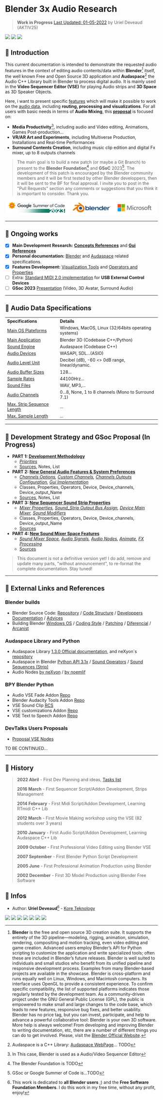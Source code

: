 # Blender 3x Audio Research

> **Work in Progress** [Last Updated: 01-05-2022]() by Uriel Deveaud (AKTIV25)

<img src="https://img.shields.io/badge/Blender-3.1+-green" /> <img src="https://img.shields.io/badge/Audaspace-C++-purple" /> <img src="https://img.shields.io/badge/Gsoc-2023-orange" /> 

## :radio_button: Introduction

This current documentation is intended to demonstrate the requested audio features in the context of editing audio contents/data within **Blender**[^1] itself, the well known Free and Open Source 3D application and **Audaspace**[^2] the Audio C++ Library built in Blender to process digital audio. It is mainly used in the **Video Sequencer Editor (VSE)** for playing Audio strips and **3D Space** as 3D Speaker Objects.

Here, i want to present specific [features](#radio_button-ongoing-works) which will make it possible to work on the [audio data](#radio_button-audio-data-specifications), including **routing, processing and visualizations**. For all users with basic needs in terms of **Audio Mixing**, this **[proposal](#radio_button-development-strategy-and-gsoc-proposal)** is focused on:
- **Media Productivity**[^3], including audio and Video editing, Animations, Games Post-production...
- **VR/AR Art and Experiments**, including Multiverse Production, Installations and Real-time Performances
- **Surround Contents Creation**, including music clip edition and digital Fx mixer, up to 8 outputs channels

> The main goal is to build a new patch (or maybe a Git Branch) to present to the **Blender Foundation**[^4] and **GSoC** 2023[^5]. The development of this patch is encouraged by the Blender community members and it will be first tested by other Blender developpers, then it will be sent to the BF for final approval. I invite you to post in the "Pull Requests" section any comments or suggestions that you think it is important to consider. Thank you.

![Mix](https://github.com/KoreTeknology/Blender-3x-Audio-Research/blob/main/images/proposal_band.jpg)

---

## :radio_button: Ongoing works

- [x] **Main Development Research:** **[Concepts References](research-concepts-references.md)** and **[Gui References](research-gui-references.md)**
- [x] **Personal documentation:** [Blender](blender-related-specs.md) and [Audaspace](audaspace-related-specs.md) related specifications.
- [x] **Features Development:** [Visualization Tools](blender-audio-visualizations.md) and [Operators and Properties](blender-audio-operators.md)
- [ ] Extra: [Standard MIDI 2.0 implementation](blender-midi-implementation.md) for **USB External Control Devices**
- [ ] **GSoc 2023** [Presentation](proposal-gsoc-presentation.md) (Video, 3D Avatar, Surround Audio)

---

## :radio_button: Audio Data Specifications

<table>
<tr>
<th align="left", width="250">Specifications</th>
<th align="left", width="632">Details</th>
</tr>
<tr>
<td><a href="/">Main OS Plateforms</a></td>
<td align="left">Windows, MacOS, Linux (32/64bits operating systems)</td>
</tr>
<tr>
<td><a href="/">Main Application</a></td>
<td align="left">Blender 3D (Codebase C++/Python)</td>
</tr>
<tr>
<td><a href="/">Sound Engine</a></td>
<td align="left">Audaspace (Codebase C++)</td>
</tr>
<tr>
<td><a href="/">Audio Devices</a></td>
<td align="left">WASAPI, SDL...(ASIO)</td>
</tr>
<tr>
<td><a href="/">Audio Level Unit</a></td>
<td align="left">Decibel (dB), -60 <> 0dB range, linear/dynamic.</td>
</tr>
<tr>
<td><a href="/">Audio Buffer Sizes</a></td>
<td align="left">128...</td>
</tr>
<tr>
<td><a href="/">Sample Rates</a></td>
<td align="left">44100Hrz...</td>
</tr>
<tr>
<td><a href="/">Sound Files</a></td>
<td align="left">WAV, MP3,...</td>
</tr>
<tr>
<td><a href="/">Audio Channels</a></td>
<td align="left">0...8, None, 1 to 8 channels (Mono to Surround 7.1)</td>
</tr>
<tr>
<td><a href="/">Max. Strip Sequence Length</a></td>
<td align="left">...</td>
</tr>
<tr>
<td><a href="/">Max. Sample Length</a></td>
<td align="left">...</td>
</tr>
</table>

---

## :radio_button: Development Strategy and GSoc Proposal (In Progress)


- **PART 1:  [Development Methodology](audio-dev-strategy.md)**
  - *[Priorities](audio-dev-strategy.md)*
  - [Sources](sources/sources-intro.md), Notes, List
- **PART 2:  [New General Audio Features & System Preferences](proposal-audio-system.md)**
  - *[Channels Options](proposal-audio-system.md#speaker-channels-options), [Custom Channels](proposal-audio-system.md#speaker-custom-channels), [Channels Outputs Configuration](proposal-audio-system.md#speaker-channels-outputs-configuration), [Gui Implementation](proposal-audio-system.md#speaker-gui-implementation)*
  - Classes, Properties, Operators, Device, Device_channels, Device_output_Name
  - [Sources](sources/sources-intro.md), Notes, List
- **PART 3:  [New Sequencer Sound Strip Properties](proposal-audio-clip.md)**
  - *[Mixer Properties](), [Sound_Strip Output Bus Assign](), [Device Main Mixer](), [Sound Modifiers]()*
  - Classes, Properties, Operators, Device, Device_channels, Device_output_Name
  - [Sources](sources/sources-intro.md)
- **PART 4:  [New Sound Mixer Space Features](proposal-sound-mixer.md)**
  - *[Sound Mixer Space](), [Audio Signals](), [Audio Nodes](), [Animate](), [FX Processing]()*
  - [Sources](sources/sources-intro.md)

> This document is not a definitive version yet! I do add, remove and update many parts, "without announcement", to re-format the complete documentation. Stay tuned!

---

## :radio_button: External Links and References

### Blender builds

- Blender Source Code: [Repository](https://github.com/blender) / [Code Structure](https://wiki.blender.org/wiki/Source/File_Structure) / [Developpers Documentation](https://www.blender.org/get-involved/developers/) / [Advices](https://wiki.blender.org/wiki/Developer_Intro/Advice)
- Building Blender [Windows OS](https://wiki.blender.org/wiki/Building_Blender/Windows) / [Coding Style](https://wiki.blender.org/wiki/Style_Guide) / [Patching](https://wiki.blender.org/wiki/Process/Contributing_Code) / [Diferencial](https://secure.phabricator.com/book/phabricator/article/differential/) / [Arcanist](https://wiki.blender.org/wiki/Tools/CodeReview#Use_Arcanist)

### Audaspace Library and Python

- Audaspace Library [1.3.0 Official documentation](https://audaspace.github.io/), and neXyon´s [repository](https://github.com/neXyon/audaspace)
- Audaspace in Blender [Python API 3.1x](https://docs.blender.org/api/3.1/aud.html) / [Sound Operators](https://docs.blender.org/api/3.1/bpy.ops.sound.html) / [Sound Sequences (Strip)](https://docs.blender.org/api/3.1/bpy.types.SoundSequence.html?highlight=audio%20strip#soundsequence-sequence)
- Audio Nodes [by neXyon](https://github.com/neXyon/audionodes) / [by noemlif](https://github.com/nomelif/Audionodes)

### BPY Blender Python

- Audio VSE Fade Addon [Repo](https://github.com/snuq/VSEQF)
- Blender Audacity Tools Addon [Repo](https://github.com/tin2tin/audacity_tools_for_blender)
- VSE Sound Clip [RCS](https://blender.community/c/rightclickselect/vQ65/)
- VSE customizations Addon [Repo](https://github.com/Botmasher/blender-vse-customizations)
- VSE Text to Speech Addon [Repo](https://github.com/technisculpt/blender-text-to-speech-gtts)

### DevTalks Users Proposals

- [Proposal VSE Nodes](https://devtalk.blender.org/t/proposal-using-compositor-nodes-on-vse-strips/21732)

TO BE CONTINUED...



---

## :radio_button: History

> **2022 Abril** - First Dev Planning and ideas, [Tasks list](Tasks.md)
>
> **2016 March** - First Sequencer Script/Addon Development, Strips Management
> 
> **2014 February** - First Midi Script/Addon Development, Learning RTmidi C++ Lib
> 
> **2012 March** - First Movie Making workshop using the VSE (82 students over 3 years)
>
> **2010 January** - First Audio Script/Addon Development, Learning Audaspace C++ Lib
>
> **2009 October** - First Professional Video Editing using Blender VSE
>
> **2007 September** - First Blender Python Script Development
>
> **2005 June** - First Professional Animation Production using Blender
>
> **2002 December** - First 3D Model Production using Blender Free Software

## :radio_button: Infos

* Author: **Uriel Deveaud**[^note] - [Kore Teknology](https://github.com/KoreTeknology) 

<img src="https://img.shields.io/badge/CG Art-1995-red" /> <img src="https://img.shields.io/badge/3D Blender-2002-red" /> <img src="https://img.shields.io/badge/Python Dev-2005-red" /> <img src="https://img.shields.io/badge/3D Trainer-2008-red" /> <img src="https://img.shields.io/badge/Coding Trainer-2010-red" /> <img src="https://img.shields.io/badge/GE-2015-darkorange" /> <img src="https://img.shields.io/badge/VR-2017-darkorange" />


[^1]: **Blender** is the free and open source 3D creation suite. It supports the entirety of the 3D pipeline—modeling, rigging, animation, simulation, rendering, compositing and motion tracking, even video editing and game creation. Advanced users employ Blender’s API for Python scripting to customize the application and write specialized tools; often these are included in Blender’s future releases. Blender is well suited to individuals and small studios who benefit from its unified pipeline and responsive development process. Examples from many Blender-based projects are available in the showcase. Blender is cross-platform and runs equally well on Linux, Windows, and Macintosh computers. Its interface uses OpenGL to provide a consistent experience. To confirm specific compatibility, the list of supported platforms indicates those regularly tested by the development team. As a community-driven project under the GNU General Public License (GPL), the public is empowered to make small and large changes to the code base, which leads to new features, responsive bug fixes, and better usability. Blender has no price tag, but you can invest, participate, and help to advance a powerful collaborative tool: Blender is your own 3D software. More help is always welcome! From developing and improving Blender to writing documentation, etc, there are a number of different things you can do to get involved. Please, visit the [Blender Official Website](https://www.blender.org/).
[^2]: Audaspace is a C++ Library: [Audaspace WebPage](https://audaspace.github.io/)... TODO
[^3]: In This case, Blender is used as a Audio/Video Sequencer Editor
[^4]: The Blender Foundation is TODO
[^5]: GSoc or Google Summer of Code is...TODO
[^note]:
    This work is dedicated to **all Blender users** ;) and the **Free Software Foundation Members**.
    I do this work in my free time, without any profit, enjoy!
